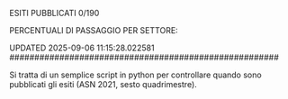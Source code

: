 ESITI PUBBLICATI 0/190 

PERCENTUALI DI PASSAGGIO PER SETTORE:

UPDATED 2025-09-06 11:15:28.022581
###################################################### 

Si tratta di un semplice script in python per controllare quando sono pubblicati gli esiti (ASN 2021, sesto quadrimestre).

